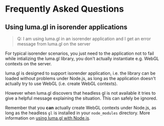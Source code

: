 # Frequently Asked Questions


## Using luma.gl in isorender applications

> Q: I am using luma.gl in an isorender application and I get an error message from luma.gl on the server

For typical isorender scenarios, you just need to the application not to fail while intializing the luma.gl library, you don't actually instantiate e.g. WebGL contexts on the server.

luma.gl is designed to support isorender application, i.e. the library can be loaded without problems under Node.js, as long as the application doesn't actually try to use WebGL (i.e. create WebGL contexts).

However when luma.gl discovers that headless gl is not available it tries to give a helpful message explaining the situation. This can safely be ignored.

Remember that you **can** actually create WebGL contexts under Node.js, as long as the headless `gl` is installed in your `node_modules` directory. More information on [using luma.gl with Node.js](docs/getting-started/using-with-node.md).

